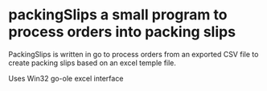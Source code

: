 # packingSlips a small program to process orders into packing slips

PackingSlips is written in go to process orders from an exported CSV file to create packing slips based on an excel temple file. 

Uses Win32 go-ole excel interface

